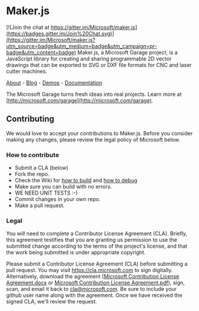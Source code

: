 # Maker.js

[![Join the chat at https://gitter.im/Microsoft/maker.js](https://badges.gitter.im/Join%20Chat.svg)](https://gitter.im/Microsoft/maker.js?utm_source=badge&utm_medium=badge&utm_campaign=pr-badge&utm_content=badge)
Maker.js, a Microsoft Garage project, is a JavaScript library for creating and sharing programmable 2D vector drawings that can be exported to SVG or DXF file formats for CNC and laser cutter machines.

[About](http://microsoft.github.io/maker.js/about/) - [Blog](http://microsoft.github.io/maker.js/) -  [Demos](http://microsoft.github.io/maker.js/demos/) - [Documentation](http://microsoft.github.io/maker.js/docs/)

The Microsoft Garage turns fresh ideas into real projects. Learn more at [http://microsoft.com/garage](http://microsoft.com/garage).

## Contributing
We would love to accept your contributions to Maker.js. Before you consider making any changes, please review the legal policy of Microsoft below.

### How to contribute
* Submit a CLA (below)
* Fork the repo.
* Check the Wiki for [how to build](https://github.com/Microsoft/Maker.js/wiki/Contributors-Build) and [how to debug](https://github.com/Microsoft/Maker.js/wiki/Contributors-Debug)
* Make sure you can build with no errors.
* WE NEED UNIT TESTS :-)
* Commit changes in your own repo.
* Make a pull request.

### Legal
You will need to complete a Contributor License Agreement (CLA). Briefly, this agreement testifies that you are granting us permission to use the submitted change according to the terms of the project's license, and that the work being submitted is under appropriate copyright.

Please submit a Contributor License Agreement (CLA) before submitting a pull request. You may visit https://cla.microsoft.com to sign digitally. Alternatively, download the agreement ([Microsoft Contribution License Agreement.docx](https://www.codeplex.com/Download?ProjectName=typescript&DownloadId=822190) or [Microsoft Contribution License Agreement.pdf](https://www.codeplex.com/Download?ProjectName=typescript&DownloadId=921298)), sign, scan, and email it back to <cla@microsoft.com>. Be sure to include your github user name along with the agreement. Once we have received the signed CLA, we'll review the request.
